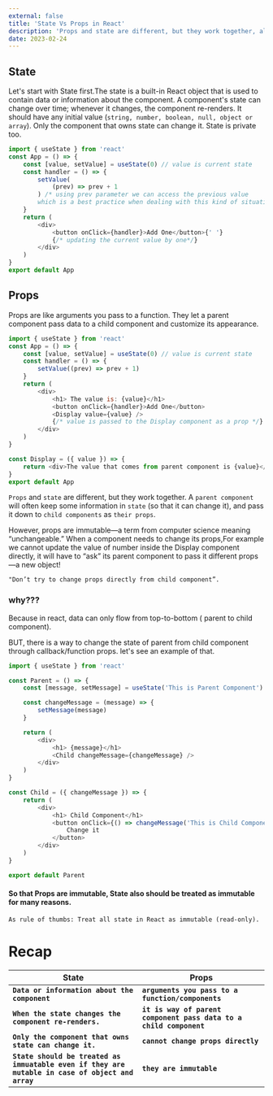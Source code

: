 ```yaml
---
external: false
title: 'State Vs Props in React'
description: 'Props and state are different, but they work together, also the flow of data in react.'
date: 2023-02-24
---
```


## State

Let's start with State first.The state is a built-in React object that is used to contain data or information about the component. A component's state can change over time; whenever it changes, the component re-renders.
It should have any initial value (`string, number, boolean, null, object or array`).
Only the component that owns state can change it.
State is private too.

```js
import { useState } from 'react'
const App = () => {
	const [value, setValue] = useState(0) // value is current state
	const handler = () => {
		setValue(
			(prev) => prev + 1
		) /* using prev parameter we can access the previous value
		which is a best practice when dealing with this kind of situation where the current value is calculated based on the previous state.*/
	}
	return (
		<div>
			<button onClick={handler}>Add One</button>{' '}
			{/* updating the current value by one*/}
		</div>
	)
}
export default App
```

## Props

Props are like arguments you pass to a function. They let a parent component pass data to a child component and customize its appearance.

```js
import { useState } from 'react'
const App = () => {
	const [value, setValue] = useState(0) // value is current state
	const handler = () => {
		setValue((prev) => prev + 1)
	}
	return (
		<div>
			<h1> The value is: {value}</h1>
			<button onClick={handler}>Add One</button>
			<Display value={value} />
			{/* value is passed to the Display component as a prop */}
		</div>
	)
}

const Display = ({ value }) => {
	return <div>The value that comes from parent component is {value}</div>
}
export default App
```

`Props` and `state` are different, but they work together.
A `parent component` will often keep some information in `state` (so that it can change it), and pass it down to `child components` as `their props`.

However, props are immutable—a term from computer science meaning “unchangeable.”
When a component needs to change its props,For example we cannot update the value of number inside the Display component directly, it will have to “ask” its parent component to pass it different props—a new object!

`"Don’t try to change props directly from child component”.`

### why???

Because in react, data can only flow from top-to-bottom ( parent to child component).

BUT, there is a way to change the state of parent from child component through callback/function props.
let's see an example of that.

```js
import { useState } from 'react'

const Parent = () => {
	const [message, setMessage] = useState('This is Parent Component')

	const changeMessage = (message) => {
		setMessage(message)
	}

	return (
		<div>
			<h1> {message}</h1>
			<Child changeMessage={changeMessage} />
		</div>
	)
}

const Child = ({ changeMessage }) => {
	return (
		<div>
			<h1> Child Component</h1>
			<button onClick={() => changeMessage('This is Child Component')}>
				Change it
			</button>
		</div>
	)
}

export default Parent
```

#### So that Props are immutable, State also should be treated as immutable for many reasons.

`As rule of thumbs: Treat all state in React as immutable (read-only).`

# Recap

| State                                                                                            | Props                                                              |
| ------------------------------------------------------------------------------------------------ | ------------------------------------------------------------------ |
| **`Data or information about the component`**                                                    | **`arguments you pass to a function/components`**                  |
| **`When the state changes the component re-renders.`**                                           | **`it is way of parent component pass data to a child component`** |
| **`Only the component that owns state can change it.`**                                          | **`cannot change props directly`**                                 |
| **`State should be treated as immuatable even if they are mutable in case of object and array`** | **`they are immutable`**                                           |
